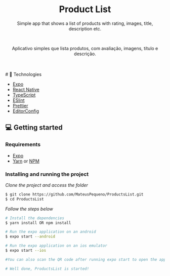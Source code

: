 ﻿<div align="center">

  <h1>Product List</h1>
   
  <p> Simple app that shows a list of products with rating, images, title, description etc.</p>
  <br>
  <p> Aplicativo simples que lista produtos, com avaliação, imagens, título e descrição.</p>
</div>

<br>
<br>
# 🚀 Technologies

- [Expo](https://expo.io/)
- [React Native](https://reactnative.dev/)
- [TypeScript](https://www.typescriptlang.org/)
- [ESlint](https://eslint.org/)
- [Prettier](https://prettier.io/)
- [EditorConfig](https://editorconfig.org/)

## 💻 Getting started

### Requirements

- [Expo](https://expo.io/)
- [Yarn](https://classic.yarnpkg.com/) or [NPM](https://www.npmjs.com/)

### Installing and running the project

_Clone the project and access the folder_

```bash
$ git clone https://github.com/MateusPequeno/ProductsList.git
$ cd ProductsList
```

_Follow the steps below_

```bash
# Install the dependencies
$ yarn install OR npm install

# Run the expo application on an android
$ expo start --android

# Run the expo application on an ios emulator
$ expo start --ios

#You can also scan the QR code after running expo start to open the app on your personal device.

# Well done, ProductsList is started!
```

<br>
